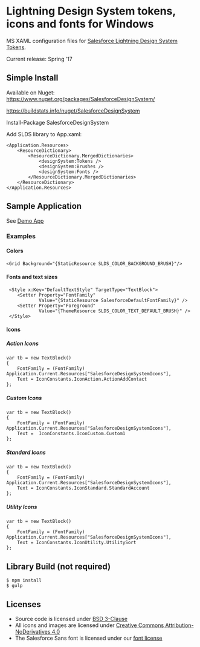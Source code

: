 # Lightning Design System tokens, icons and fonts for Windows

MS XAML configuration files for [Salesforce Lightning Design System](https://www.lightningdesignsystem.com/) [Tokens](https://www.lightningdesignsystem.com/design-tokens/).

Current release: Spring ’17

## Simple Install

Available on Nuget: https://www.nuget.org/packages/SalesforceDesignSystem/

https://buildstats.info/nuget/SalesforceDesignSystem

Install-Package SalesforceDesignSystem

Add SLDS library to App.xaml:

```
<Application.Resources>
    <ResourceDictionary>
        <ResourceDictionary.MergedDictionaries>
            <designSystem:Tokens />
            <designSystem:Brushes />
            <designSystem:Fonts />
        </ResourceDictionary.MergedDictionaries>
    </ResourceDictionary>
</Application.Resources>
```

## Sample Application 

See [Demo App](https://github.com/salesforce-ux/design-system-windows/tree/master/sample/SampleApp)

### Examples

#### Colors

```
<Grid Background="{StaticResource SLDS_COLOR_BACKGROUND_BRUSH}"/>
```


#### Fonts and text sizes

```
 <Style x:Key="DefaultTextStyle" TargetType="TextBlock">
    <Setter Property="FontFamily"
            Value="{StaticResource SalesforceDefaultFontFamily}" />
    <Setter Property="Foreground"
            Value="{ThemeResource SLDS_COLOR_TEXT_DEFAULT_BRUSH}" />
 </Style>

```


#### Icons

##### Action Icons

```
var tb = new TextBlock()
{
    FontFamily = (FontFamily) Application.Current.Resources["SalesforceDesignSystemIcons"],
    Text = IconConstants.IconAction.ActionAddContact
};

```


##### Custom Icons

```
var tb = new TextBlock()
{
    FontFamily = (FontFamily) Application.Current.Resources["SalesforceDesignSystemIcons"],
    Text =  IconConstants.IconCustom.Custom1
};

```


##### Standard Icons

```
var tb = new TextBlock()
{
    FontFamily = (FontFamily) Application.Current.Resources["SalesforceDesignSystemIcons"],
    Text = IconConstants.IconStandard.StandardAccount
};

```


##### Utility Icons


```
var tb = new TextBlock()
{
    FontFamily = (FontFamily) Application.Current.Resources["SalesforceDesignSystemIcons"],
    Text = IconConstants.IconUtility.UtilitySort
};

```

## Library Build (not required)

```
$ npm install
$ gulp
```

## Licenses

* Source code is licensed under [BSD 3-Clause](https://git.io/sfdc-license)
* All icons and images are licensed under [Creative Commons Attribution-NoDerivatives 4.0](https://github.com/salesforce-ux/licenses/blob/master/LICENSE-icons-images.txt)
* The Salesforce Sans font is licensed under our [font license](https://github.com/salesforce-ux/licenses/blob/master/LICENSE-font.txt)
